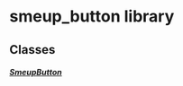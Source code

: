 


# smeup_button library











## Classes

##### [SmeupButton](../smeup_widgets_smeup_button/SmeupButton-class.md)



 















